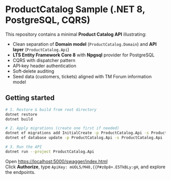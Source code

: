 # ProductCatalog Sample (.NET 8, PostgreSQL, CQRS)

This repository contains a minimal **Product Catalog API** illustrating:

* Clean separation of **Domain model** (`ProductCatalog.Domain`) and **API layer** (`ProductCatalog.Api`)
* **LTS Entity Framework Core 8** with **Npgsql** provider for PostgreSQL
* CQRS with dispatcher pattern
* API‑key header authentication
* Soft‑delete auditing
* Seed data (customers, tickets) aligned with TM Forum information model

## Getting started

```bash
# 1. Restore & build from root directory
dotnet restore
dotnet build

# 2. Apply migrations (create one first if needed)
dotnet ef migrations add InitialCreate -p ProductCatalog.Api -s ProductCatalog.Api
dotnet ef database update -p ProductCatalog.Api -s ProductCatalog.Api

# 3. Run the API
dotnet run --project ProductCatalog.Api
```

Open <https://localhost:5000/swagger/index.html>  
Click **Authorize**, type `ApiKey: mUOL5/M40,{{P#zOp8+.E5TkBLy:gH`, and explore the endpoints.

